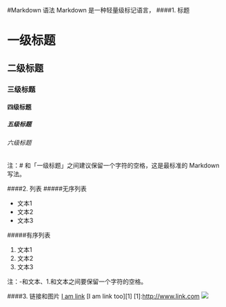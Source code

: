 #Markdown 语法
Markdown 是一种轻量级标记语言，
####1. 标题
# 一级标题
## 二级标题
### 三级标题
#### 四级标题
##### 五级标题
###### 六级标题
注：# 和「一级标题」之间建议保留一个字符的空格，这是最标准的 Markdown 写法。

####2. 列表
#####无序列表
- 文本1
- 文本2
- 文本3

#####有序列表
1. 文本1
2. 文本2
3. 文本3

注：-和文本、1.和文本之间要保留一个字符的空格。

####3. 链接和图片
[I am link](http://www.link.com)
[I am link too][1]
[1]:http://www.link.com
![](/assets/picture)
